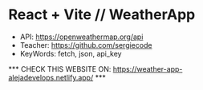 # React + Vite // WeatherApp 

- API: https://openweathermap.org/api
- Teacher: https://github.com/sergiecode
- KeyWords: fetch, json, api_key
  
 *** CHECK THIS WEBSITE ON: https://weather-app-alejadevelops.netlify.app/ ***
